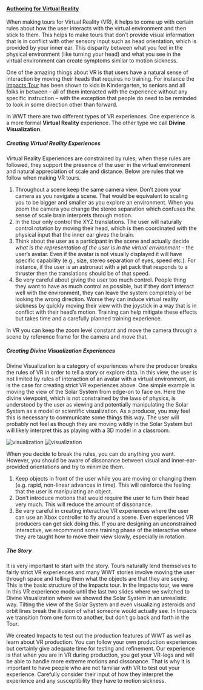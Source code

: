 #### [Authoring for Virtual Reality](#vrauthoring)

When making tours for Virtual Reality (VR), it helps to come up with certain rules about how the user interacts with the virtual environment and then stick to them. This helps to make tours that don’t provide visual information that is in conflict with other sensory input such as head orientation, which is provided by your inner ear. This disparity between what you feel in the physical environment (like turning your head) and what you see in the virtual environment can create symptoms similar to motion sickness.

One of the amazing things about VR is that users have a natural sense of interaction by moving their heads that requires no training. For instance the [Impacts Tour](http://www.worldwidetelescope.org/Planetariums/Impacts) has been shown to kids in Kindergarten, to seniors and all folks in between – all of them interacted with the experience without any specific instruction – with the exception that people do need to be reminded to look in some direction other than forward.

In WWT there are two different types of VR experiences. One experience is a more formal **Virtual Reality** experience. The other type we call **Divine Visualization**.

##### Creating Virtual Reality Experiences

Virtual Reality Experiences are constrained by rules; when these rules are followed, they support the presence of the user in the virtual environment and natural appreciation of scale and distance. Below are rules that we follow when making VR tours.

1.  Throughout a scene keep the same camera view. Don’t zoom your camera as you navigate a scene. That would be equivalent to scaling you to be bigger and smaller as you explore an environment. When you zoom the camera you change the stereo separation which confuses the sense of scale brain interprets through motion.
2.  In the tour only control the XYZ translations. The user will naturally control rotation by moving their head, which is then coordinated with the physical input that the inner ear gives the brain.
3.  Think about the user as a participant in the scene and actually decide _what is the representation of the user is in the virtual environment_ – the user’s avatar. Even if the avatar is not visually displayed it will have specific capability (e.g., size, stereo separation of eyes, speed etc.). For instance, if the user is an astronaut with a jet pack that responds to a thruster then the translations should be of that speed.
4.  Be very careful about giving the user too much control. People thing they want to have as much control as possible, but if they don’t interact well with the environment, they can leave the system completely or be looking the wrong direction. Worse they can induce virtual reality sickness by quickly moving their view with the joystick in a way that is in conflict with their head’s motion. Training can help mitigate these effects but takes time and a carefully planned training experience.

In VR you can keep the zoom level constant and move the camera through a scene by reference frame for the camera and move that.

##### Creating Divine Visualization Experiences

Divine Visualization is a category of experiences where the producer breaks the rules of VR in order to tell a story or explore data. In this view, the user is not limited by rules of interaction of an avatar with a virtual environment, as is the case for creating strict VR experiences above. One simple example is moving the view of the Solar System from edge-on to face on. Here the divine viewpoint, which is not constrained by the laws of physics, is understood by the user as viewing and potentially manipulating the Solar System as a model or scientific visualization. As a producer, you may feel this is necessary to communicate some things this way. The user will probably not feel as though they are moving wildly in the Solar System but will likely interpret this as playing with a 3D model in a classroom.

![visualization](assets/DivineVisualization%2001.jpg) ![visualization](assets/DivineVisualization%2002.jpg)

When you decide to break the rules, you can do anything you want. However, you should be aware of dissonance between visual and inner-ear-provided orientations and try to minimize them.

1.  Keep objects in front of the user while you are moving or changing them (e.g. rapid, non-linear advances in time). This will reinforce the feeling that the user is manipulating an object.
2.  Don’t introduce motions that would require the user to turn their head very much. This will reduce the amount of dissonance.
3.  Be very careful in creating interactive VR experiences where the user can use an Xbox controller to fly around a scene. Even experienced VR producers can get sick doing this. If you are designing an unconstrained interactive, we recommend some training phase of the interactive where they are taught how to move their view slowly, especially in rotation.

##### The Story

It is very important to start with the story. Tours naturally lend themselves to fairly strict VR experiences and many WWT stories involve moving the user through space and telling them what the objects are that they are seeing. This is the basic structure of the Impacts tour. In the Impacts tour, we were in this VR experience mode until the last two slides where we switched to Divine Visualization where we showed the Solar System in an unrealistic way. Tilting the view of the Solar System and even visualizing asteroids and orbit lines break the illusion of what someone would actually see. In Impacts we transition from one form to another, but don’t go back and forth in the Tour.

We created Impacts to test out the production features of WWT as well as learn about VR production. You can follow your own production experiences but certainly give adequate time for testing and refinement. Our experience is that when you are in VR during production, you get your VR-legs and will be able to handle more extreme motions and dissonance. That is why it is important to have people who are not familiar with VR to test out your experience. Carefully consider their input of how they interpret the experience and any susceptibility they have to motion sickness.
